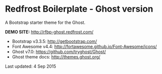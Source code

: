 # Redfrost Boilerplate - Ghost version

A Bootstrap starter theme for the Ghost.

**DEMO SITE:** <http://rfbp-ghost.redfrost.com/>

- Bootstrap v3.3.5: <http://getbootstrap.com/>
- Font Awesome v4.4: <http://fortawesome.github.io/Font-Awesome/icons/>
- Ghost v7.0: <https://github.com/tryghost/Ghost/>
- Ghost theme docs: <http://themes.ghost.org/>

Last updated: 4 Sep 2015


